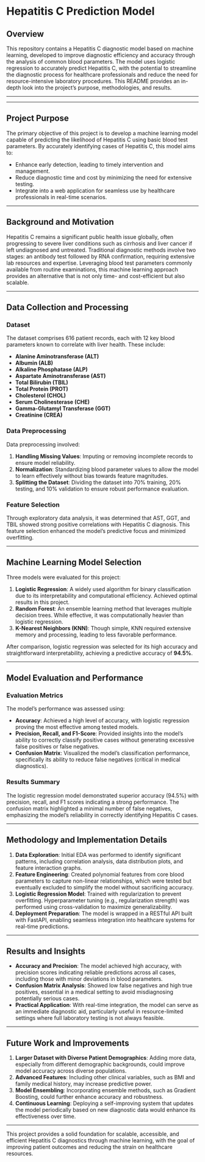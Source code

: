 # Hepatitis C Prediction Model

## Overview
This repository contains a Hepatitis C diagnostic model based on machine learning, developed to improve diagnostic efficiency and accuracy through the analysis of common blood parameters. The model uses logistic regression to accurately predict Hepatitis C, with the potential to streamline the diagnostic process for healthcare professionals and reduce the need for resource-intensive laboratory procedures. This README provides an in-depth look into the project’s purpose, methodologies, and results.

---



---

## Project Purpose
The primary objective of this project is to develop a machine learning model capable of predicting the likelihood of Hepatitis C using basic blood test parameters. By accurately identifying cases of Hepatitis C, this model aims to:
- Enhance early detection, leading to timely intervention and management.
- Reduce diagnostic time and cost by minimizing the need for extensive testing.
- Integrate into a web application for seamless use by healthcare professionals in real-time scenarios.

---

## Background and Motivation
Hepatitis C remains a significant public health issue globally, often progressing to severe liver conditions such as cirrhosis and liver cancer if left undiagnosed and untreated. Traditional diagnostic methods involve two stages: an antibody test followed by RNA confirmation, requiring extensive lab resources and expertise. Leveraging blood test parameters commonly available from routine examinations, this machine learning approach provides an alternative that is not only time- and cost-efficient but also scalable.

---

## Data Collection and Processing
### Dataset
The dataset comprises 616 patient records, each with 12 key blood parameters known to correlate with liver health. These include:
- **Alanine Aminotransferase (ALT)**
- **Albumin (ALB)**
- **Alkaline Phosphatase (ALP)**
- **Aspartate Aminotransferase (AST)**
- **Total Bilirubin (TBIL)**
- **Total Protein (PROT)**
- **Cholesterol (CHOL)**
- **Serum Cholinesterase (CHE)**
- **Gamma-Glutamyl Transferase (GGT)**
- **Creatinine (CREA)**

### Data Preprocessing
Data preprocessing involved:
1. **Handling Missing Values**: Imputing or removing incomplete records to ensure model reliability.
2. **Normalization**: Standardizing blood parameter values to allow the model to learn effectively without bias towards feature magnitudes.
3. **Splitting the Dataset**: Dividing the dataset into 70% training, 20% testing, and 10% validation to ensure robust performance evaluation.

### Feature Selection
Through exploratory data analysis, it was determined that AST, GGT, and TBIL showed strong positive correlations with Hepatitis C diagnosis. This feature selection enhanced the model’s predictive focus and minimized overfitting.

---

## Machine Learning Model Selection
Three models were evaluated for this project:
1. **Logistic Regression**: A widely used algorithm for binary classification due to its interpretability and computational efficiency. Achieved optimal results in this project.
2. **Random Forest**: An ensemble learning method that leverages multiple decision trees. While effective, it was computationally heavier than logistic regression.
3. **K-Nearest Neighbors (KNN)**: Though simple, KNN required extensive memory and processing, leading to less favorable performance.

After comparison, logistic regression was selected for its high accuracy and straightforward interpretability, achieving a predictive accuracy of **94.5%**.

---

## Model Evaluation and Performance
### Evaluation Metrics
The model’s performance was assessed using:
- **Accuracy**: Achieved a high level of accuracy, with logistic regression proving the most effective among tested models.
- **Precision, Recall, and F1-Score**: Provided insights into the model’s ability to correctly classify positive cases without generating excessive false positives or false negatives.
- **Confusion Matrix**: Visualized the model’s classification performance, specifically its ability to reduce false negatives (critical in medical diagnostics).

### Results Summary
The logistic regression model demonstrated superior accuracy (94.5%) with precision, recall, and F1 scores indicating a strong performance. The confusion matrix highlighted a minimal number of false negatives, emphasizing the model’s reliability in correctly identifying Hepatitis C cases.

---

## Methodology and Implementation Details
1. **Data Exploration**: Initial EDA was performed to identify significant patterns, including correlation analysis, data distribution plots, and feature interaction graphs.
2. **Feature Engineering**: Created polynomial features from core blood parameters to capture non-linear relationships, which were tested but eventually excluded to simplify the model without sacrificing accuracy.
3. **Logistic Regression Model**: Trained with regularization to prevent overfitting. Hyperparameter tuning (e.g., regularization strength) was performed using cross-validation to maximize generalizability.
4. **Deployment Preparation**: The model is wrapped in a RESTful API built with FastAPI, enabling seamless integration into healthcare systems for real-time predictions.

---

## Results and Insights
- **Accuracy and Precision**: The model achieved high accuracy, with precision scores indicating reliable predictions across all cases, including those with minor deviations in blood parameters.
- **Confusion Matrix Analysis**: Showed low false negatives and high true positives, essential in a medical setting to avoid misdiagnosing potentially serious cases.
- **Practical Application**: With real-time integration, the model can serve as an immediate diagnostic aid, particularly useful in resource-limited settings where full laboratory testing is not always feasible.

---

## Future Work and Improvements
1. **Larger Dataset with Diverse Patient Demographics**: Adding more data, especially from different demographic backgrounds, could improve model accuracy across diverse populations.
2. **Advanced Features**: Including other clinical variables, such as BMI and family medical history, may increase predictive power.
3. **Model Ensembling**: Incorporating ensemble methods, such as Gradient Boosting, could further enhance accuracy and robustness.
4. **Continuous Learning**: Deploying a self-improving system that updates the model periodically based on new diagnostic data would enhance its effectiveness over time.

---


This project provides a solid foundation for scalable, accessible, and efficient Hepatitis C diagnostics through machine learning, with the goal of improving patient outcomes and reducing the strain on healthcare resources.
